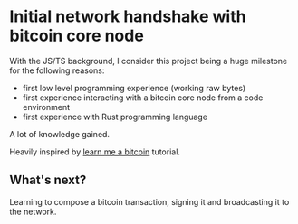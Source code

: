 # Initial network handshake with bitcoin core node

With the JS/TS background, I consider this project being a huge milestone for the following reasons:

- first low level programming experience (working raw bytes)
- first experience interacting with a bitcoin core node from a code environment
- first experience with Rust programming language

A lot of knowledge gained.

Heavily inspired by [learn me a bitcoin](https://learnmeabitcoin.com/technical/networking/#handshake) tutorial.

## What's next?

Learning to compose a bitcoin transaction, signing it and broadcasting it to the network.

